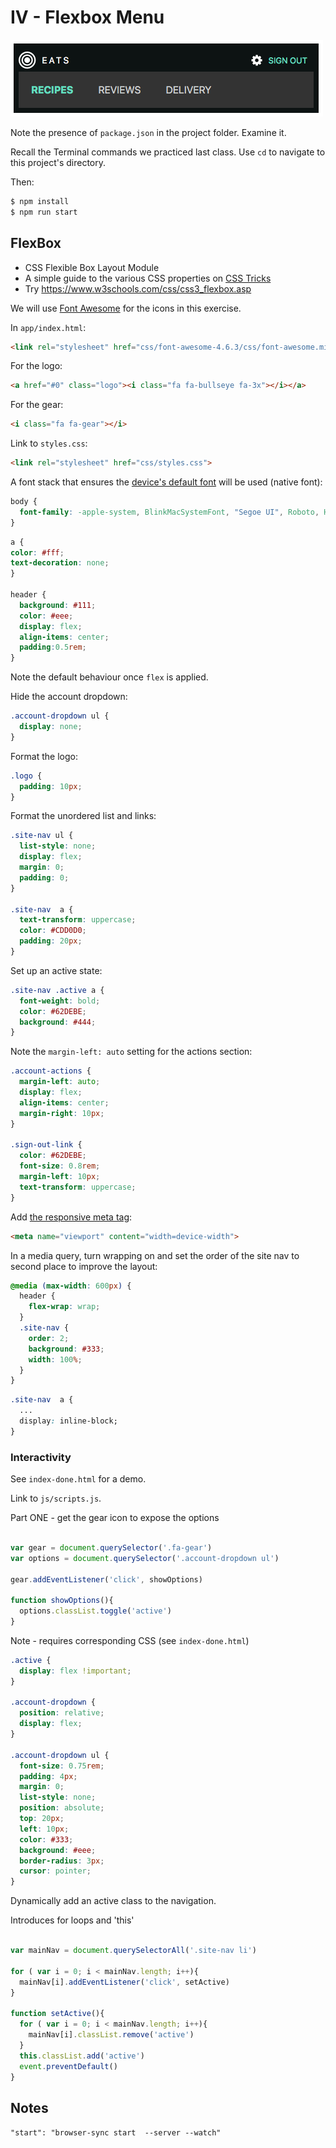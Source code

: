 # IV - Flexbox Menu

<img src="app/img/hero-1.png">

Note the presence of `package.json` in the project folder. Examine it.

Recall the Terminal commands we practiced last class. Use `cd` to navigate to this project's directory.

Then:

```sh
$ npm install
$ npm run start
```

## FlexBox

* CSS Flexible Box Layout Module
* A simple guide to the various CSS properties on [CSS Tricks](https://css-tricks.com/snippets/css/a-guide-to-flexbox/)
* Try https://www.w3schools.com/css/css3_flexbox.asp

We will use [Font Awesome](http://fontawesome.io/) for the icons in this exercise.

In `app/index.html`:

```html
<link rel="stylesheet" href="css/font-awesome-4.6.3/css/font-awesome.min.css">
```

For the logo:

```html
<a href="#0" class="logo"><i class="fa fa-bullseye fa-3x"></i></a>
```

For the gear:

```html
<i class="fa fa-gear"></i>
```

Link to `styles.css`:

```html
<link rel="stylesheet" href="css/styles.css">
```

A font stack that ensures the [device's default font](https://www.smashingmagazine.com/2015/11/using-system-ui-fonts-practical-guide/) will be used (native font):

```css
body {
  font-family: -apple-system, BlinkMacSystemFont, "Segoe UI", Roboto, Helvetica, Arial, sans-serif;
}
```

```css
a {
color: #fff;
text-decoration: none;
}

header {
  background: #111;
  color: #eee;
  display: flex;
  align-items: center;
  padding:0.5rem;
}
```

Note the default behaviour once `flex` is applied.

Hide the account dropdown:

```css
.account-dropdown ul {
  display: none;
}
```

Format the logo:

```css
.logo {
  padding: 10px;
}
```

Format the unordered list and links:

```css
.site-nav ul {
  list-style: none;
  display: flex;
  margin: 0;
  padding: 0;
}

.site-nav  a {
  text-transform: uppercase;
  color: #CDD0D0;
  padding: 20px;
}
```

Set up an active state:

```css
.site-nav .active a {
  font-weight: bold;
  color: #62DEBE;
  background: #444;
}
```

Note the `margin-left: auto` setting for the actions section:

```css
.account-actions {
  margin-left: auto;
  display: flex;
  align-items: center;
  margin-right: 10px;
}

.sign-out-link {
  color: #62DEBE;
  font-size: 0.8rem;
  margin-left: 10px;
  text-transform: uppercase;
}
```

Add [the responsive meta tag](https://css-tricks.com/snippets/html/responsive-meta-tag/):

```html
<meta name="viewport" content="width=device-width">
```

In a media query, turn wrapping on and set the order of the site nav to second place to improve the layout:

```css
@media (max-width: 600px) {
  header {
    flex-wrap: wrap;
  }
  .site-nav {
    order: 2;
    background: #333;
    width: 100%;
  }
}
```

```css
.site-nav  a {
  ...
  display: inline-block;
}
```

### Interactivity

See `index-done.html` for a demo.

Link to `js/scripts.js`.

Part ONE - get the gear icon to expose the options

```js

var gear = document.querySelector('.fa-gear')
var options = document.querySelector('.account-dropdown ul')

gear.addEventListener('click', showOptions)

function showOptions(){
  options.classList.toggle('active')
}
```

Note - requires corresponding CSS (see `index-done.html`)

```css
.active {
  display: flex !important;
}

.account-dropdown {
  position: relative;
  display: flex;
}

.account-dropdown ul {
  font-size: 0.75rem;
  padding: 4px;
  margin: 0;
  list-style: none;
  position: absolute;
  top: 20px; 
  left: 10px;
  color: #333;
  background: #eee;
  border-radius: 3px;
  cursor: pointer;
}
```

Dynamically add an active class to the navigation.

Introduces for loops and 'this' 

```js

var mainNav = document.querySelectorAll('.site-nav li')

for ( var i = 0; i < mainNav.length; i++){
  mainNav[i].addEventListener('click', setActive)
}

function setActive(){
  for ( var i = 0; i < mainNav.length; i++){
    mainNav[i].classList.remove('active')
  }
  this.classList.add('active')
  event.preventDefault()
}
```

## Notes

`"start": "browser-sync start  --server --watch"`